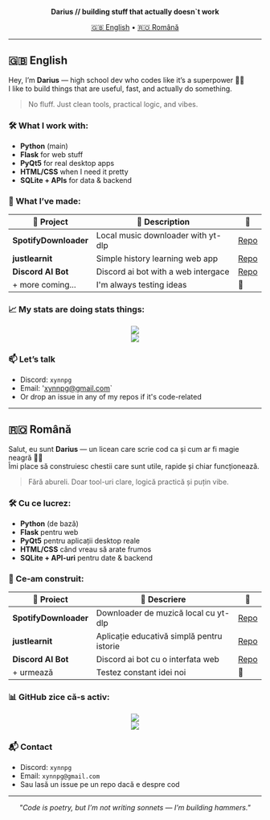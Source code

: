 
<p align="center">
  <b>Darius // building stuff that actually doesn`t work</b>  
</p>

<p align="center">
  <a href="#english">🇬🇧 English</a> • 
  <a href="#română">🇷🇴 Română</a>
</p>

---

## 🇬🇧 English

Hey, I’m **Darius** — high school dev who codes like it’s a superpower 🧙‍♂️  
I like to build things that are useful, fast, and actually do something.

> No fluff. Just clean tools, practical logic, and vibes.

### 🛠 What I work with:
- **Python** (main)  
- **Flask** for web stuff  
- **PyQt5** for real desktop apps  
- **HTML/CSS** when I need it pretty  
- **SQLite + APIs** for data & backend

### 🧪 What I’ve made:
| 🚀 Project | 🔎 Description | 🔗 |
|-----------|----------------|----|
| **SpotifyDownloader** | Local music downloader with yt-dlp | [Repo](https://github.com/xynnpg/SpotifyDownloader) |
| **justlearnit** | Simple history learning web app | [Repo](https://github.com/xynnpg/JustLearnIt) |
| **Discord AI Bot** | Discord ai bot with a web intergace | [Repo](https://github.com/xynnpg/DiscordAI) |
| + more coming... | I'm always testing ideas | 👀 |

### 📈 My stats are doing stats things:
<p align="center">
  <img src="https://github-readme-stats.vercel.app/api?username=xynnpg&show_icons=true&theme=tokyonight" />
  <br>
  <img src="https://github-readme-stats.vercel.app/api/top-langs/?username=xynnpg&layout=compact&theme=tokyonight" />
</p>

### 📫 Let’s talk
- Discord: `xynnpg`  
- Email: 'xynnpg@gmail.com`  
- Or drop an issue in any of my repos if it's code-related

---

## 🇷🇴 Română

Salut, eu sunt **Darius** — un licean care scrie cod ca și cum ar fi magie neagră 🧙‍♂️  
Îmi place să construiesc chestii care sunt utile, rapide și chiar funcționează.

> Fără abureli. Doar tool-uri clare, logică practică și puțin vibe.

### 🛠 Cu ce lucrez:
- **Python** (de bază)  
- **Flask** pentru web  
- **PyQt5** pentru aplicații desktop reale  
- **HTML/CSS** când vreau să arate frumos  
- **SQLite + API-uri** pentru date & backend

### 🧪 Ce-am construit:
| 🚀 Proiect | 🔎 Descriere | 🔗 |
|-----------|-------------|----|
| **SpotifyDownloader** | Downloader de muzică local cu yt-dlp | [Repo](https://github.com/xynnpg/SpotifyDownloader) |
| **justlearnit** | Aplicație educativă simplă pentru istorie | [Repo](https://github.com/xynnpg/JustLearnIT) |
| **Discord AI Bot** | Discord ai bot cu o interfata web | [Repo](https://github.com/xynnpg/DiscordAI) |
| + urmează | Testez constant idei noi | 👀 |

### 📊 GitHub zice că-s activ:
<p align="center">
  <img src="https://github-readme-stats.vercel.app/api?username=xynnpg&show_icons=true&theme=tokyonight" />
  <br>
  <img src="https://github-readme-stats.vercel.app/api/top-langs/?username=xynnpg&layout=compact&theme=tokyonight" />
</p>

### 📬 Contact
- Discord: `xynnpg`  
- Email: `xynnpg@gmail.com`   
- Sau lasă un issue pe un repo dacă e despre cod

---

<p align="center">
  <i>"Code is poetry, but I’m not writing sonnets — I’m building hammers."</i>  
</p>
